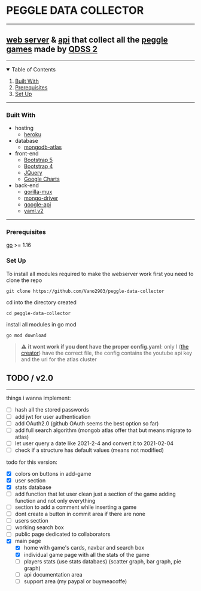 # PEGGLE DATA COLLECTOR

---

## [web server](https://peggle-data-collector.herokuapp.com/) & [api](https://peggle-data-collector.herokuapp.com/api) that collect all the [peggle games](https://www.youtube.com/watch?v=IwvS8ft7DM8&list=PLkjetvDN3k23J8nTmlDOnxiP3ZXDdCIZD) made by [QDSS 2](https://www.youtube.com/channel/UC5GSO2hiHevgZUhSQIJNd2A)

---

<!-- TABLE OF CONTENTS -->
<details open="open">
  <summary>Table of Contents</summary>
  <ol>
    <li><a href="#built-with">Built With</a></li>
    <li><a href="#prerequisites">Prerequisites</a></li>
    <li><a href="#set-up">Set Up</a></li>
  </ol>
</details>

---

### Built With

- hosting
  - [heroku](https://heroku.com)
- database
  - [mongodb-atlas](https://www.mongodb.com/cloud/atlas)
- front-end
  - [Bootstrap 5](https://getbootstrap.com/docs/5.1/getting-started/introduction/)
  - [Bootstrap 4](https://getbootstrap.com/docs/4.6/getting-started/introduction/)
  - [JQuery](https://jquery.com)
  - [Google Charts](https://developers.google.com/chart)
- back-end
  - [gorilla-mux](https://github.com/gorilla/mux)
  - [mongo-driver](https://pkg.go.dev/go.mongodb.org/mongo-driver?utm_source=godoc)
  - [google-api](https://pkg.go.dev/google.golang.org/api)
  - [yaml.v2](https://gopkg.in/yaml.v2)

---

### Prerequisites

[go](https://golang.org/) >= 1.16

### Set Up

To install all modules required to make the webserver work first you need to clone the repo

```
git clone https://github.com/Vano2903/peggle-data-collector
```

cd into the directory created

```
cd peggle-data-collector
```

install all modules in go mod

```
go mod download
```

> :warning: **it wont work if you dont have the proper config.yaml**: only I ([the creator](https://www.github.com/Vano2903)) have the correct file, the config contains the youtube api key and the uri for the atlas cluster

## TODO / v2.0

---

things i wanna implement:

- [ ] hash all the stored passwords
- [ ] add jwt for user authentication
- [ ] add OAuth2.0 (github OAuth seems the best option so far)
- [ ] add full search algorithm (mongob atlas offer that but means migrate to atlas)
- [ ] let user query a date like 2021-2-4 and convert it to 2021-02-04
- [ ] check if a structure has default values (means not modified)

todo for this version:

- [x] colors on buttons in add-game
- [x] user section
- [x] stats database
- [ ] add function that let user clean just a section of the game adding function and not only everything
- [ ] section to add a comment while inserting a game
- [ ] dont create a button in commit area if there are none
- [ ] users section
- [ ] working search box
- [ ] public page dedicated to collaborators
- [x] main page
  - [x] home with game's cards, navbar and search box
  - [x] individual game page with all the stats of the game
  - [ ] players stats (use stats databaes) (scatter graph, bar graph, pie graph)
  - [ ] api documentation area
  - [ ] support area (my paypal or buymeacoffe)
